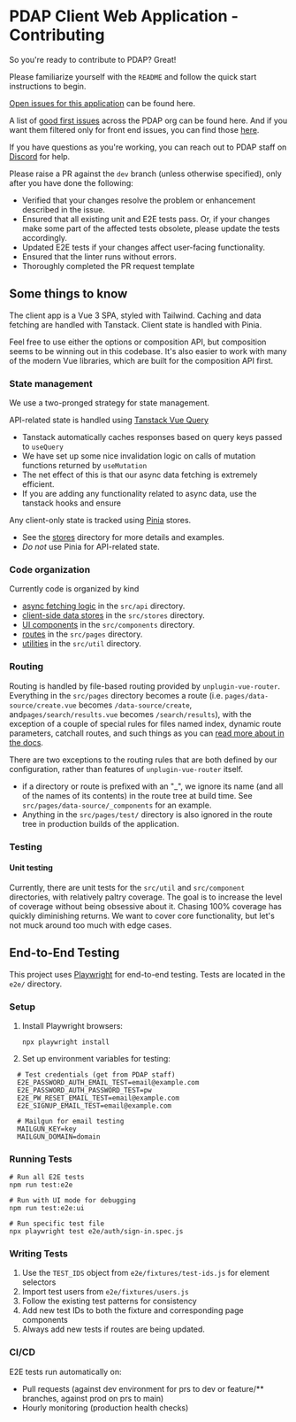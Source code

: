 # PDAP Client Web Application - Contributing

So you're ready to contribute to PDAP? Great!

Please familiarize yourself with the `README` and follow the quick start instructions to begin.

[Open issues for this application](https://github.com/Police-Data-Accessibility-Project/pdap.io/issues) can be found here.

A list of [good first issues](https://github.com/orgs/Police-Data-Accessibility-Project/projects/25/views/1) across the PDAP org can be found here. And if you want them filtered only for front end issues, you can find those [here](https://github.com/orgs/Police-Data-Accessibility-Project/projects/25/views/1?filterQuery=front+end).

If you have questions as you're working, you can reach out to PDAP staff on [Discord](https://discord.gg/vKhDv7nC8B) for help.

Please raise a PR against the `dev` branch (unless otherwise specified), only after you have done the following:

- Verified that your changes resolve the problem or enhancement described in the issue.
- Ensured that all existing unit and E2E tests pass. Or, if your changes make some part of the affected tests obsolete, please update the tests accordingly.
- Updated E2E tests if your changes affect user-facing functionality.
- Ensured that the linter runs without errors.
- Thoroughly completed the PR request template

## Some things to know

The client app is a Vue 3 SPA, styled with Tailwind. Caching and data fetching are handled with Tanstack. Client state is handled with Pinia.

Feel free to use either the options or composition API, but composition seems to be winning out in this codebase. It's also easier to work with many of the modern Vue libraries, which are built for the composition API first.

### State management
We use a two-pronged strategy for state management.

API-related state is handled using [Tanstack Vue Query](https://tanstack.com/query/latest/docs/framework/vue/overview)
- Tanstack automatically caches responses based on query keys passed to `useQuery`
- We have set up some nice invalidation logic on calls of mutation functions returned by `useMutation`
- The net effect of this is that our async data fetching is extremely efficient.
- If you are adding any functionality related to async data, use the tanstack hooks and ensure

Any client-only state is tracked using [Pinia](https://pinia.vuejs.org/) stores.
- See the [stores](./src/stores/) directory for more details and examples.
- _Do not_ use Pinia for API-related state.


### Code organization
Currently code is organized by kind

- [async fetching logic](./src/api) in the `src/api` directory.
- [client-side data stores](./src/stores) in the `src/stores` directory.
- [UI components](./src/components) in the `src/components` directory.
- [routes](./src/pages) in the `src/pages` directory.
- [utilities](./src/util) in the `src/util` directory.

### Routing

Routing is handled by file-based routing provided by `unplugin-vue-router`. Everything in the `src/pages` directory becomes a route (i.e. `pages/data-source/create.vue` becomes `/data-source/create`, and`pages/search/results.vue` becomes `/search/results`), with the exception of a couple of special rules for files named index, dynamic route parameters, catchall routes, and such things as you can [read more about in the docs](https://uvr.esm.is/introduction).

There are two exceptions to the routing rules that are both defined by our configuration, rather than features of `unplugin-vue-router` itself.

- if a directory or route is prefixed with an "\_", we ignore its name (and all of the names of its contents) in the route tree at build time. See `src/pages/data-source/_components` for an example.
- Anything in the `src/pages/test/` directory is also ignored in the route tree in production builds of the application.

### Testing

#### Unit testing

Currently, there are unit tests for the `src/util` and `src/component` directories, with relatively paltry coverage. The goal is to increase the level of coverage without being obsessive about it. Chasing 100% coverage has quickly diminishing returns. We want to cover core functionality, but let's not muck around too much with edge cases.

## End-to-End Testing

This project uses [Playwright](https://playwright.dev/) for end-to-end testing. Tests are located in the `e2e/` directory.

### Setup

1. Install Playwright browsers:
   ```shell
   npx playwright install
   ```

2. Set up environment variables for testing:
```shell
  # Test credentials (get from PDAP staff)
  E2E_PASSWORD_AUTH_EMAIL_TEST=email@example.com
  E2E_PASSWORD_AUTH_PASSWORD_TEST=pw
  E2E_PW_RESET_EMAIL_TEST=email@example.com
  E2E_SIGNUP_EMAIL_TEST=email@example.com
  
  # Mailgun for email testing
  MAILGUN_KEY=key
  MAILGUN_DOMAIN=domain
```

### Running Tests

```shell
# Run all E2E tests
npm run test:e2e

# Run with UI mode for debugging
npm run test:e2e:ui

# Run specific test file
npx playwright test e2e/auth/sign-in.spec.js
```

### Writing Tests

1. Use the `TEST_IDS` object from `e2e/fixtures/test-ids.js` for element selectors
2. Import test users from `e2e/fixtures/users.js`
3. Follow the existing test patterns for consistency
4. Add new test IDs to both the fixture and corresponding page components
5. Always add new tests if routes are being updated.

### CI/CD

E2E tests run automatically on:
- Pull requests (against dev environment for prs to dev or feature/** branches, against prod on prs to main)
- Hourly monitoring (production health checks)

<!-- ### Resources

TODO: make table of core dependencies, and documentation.
Include:

- Pdap [API docs](https://docs.pdap.io/api/introduction)
- unplugin-vue-router
- pinia/tanstack
- vitest
- playwright -->
